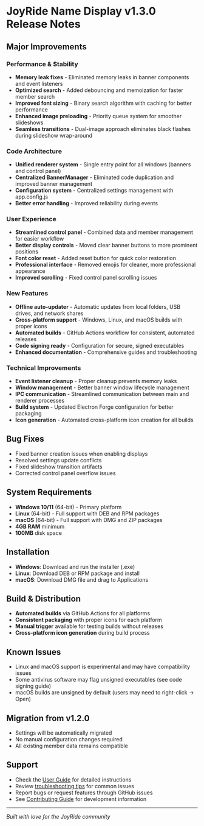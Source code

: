 # JoyRide Name Display v1.3.0 Release Notes

## Major Improvements

### Performance & Stability
- **Memory leak fixes** - Eliminated memory leaks in banner components and event listeners
- **Optimized search** - Added debouncing and memoization for faster member search
- **Improved font sizing** - Binary search algorithm with caching for better performance
- **Enhanced image preloading** - Priority queue system for smoother slideshows
- **Seamless transitions** - Dual-image approach eliminates black flashes during slideshow wrap-around

### Code Architecture
- **Unified renderer system** - Single entry point for all windows (banners and control panel)
- **Centralized BannerManager** - Eliminated code duplication and improved banner management
- **Configuration system** - Centralized settings management with app.config.js
- **Better error handling** - Improved reliability during events

### User Experience
- **Streamlined control panel** - Combined data and member management for easier workflow
- **Better display controls** - Moved clear banner buttons to more prominent positions
- **Font color reset** - Added reset button for quick color restoration
- **Professional interface** - Removed emojis for cleaner, more professional appearance
- **Improved scrolling** - Fixed control panel scrolling issues

### New Features
- **Offline auto-updater** - Automatic updates from local folders, USB drives, and network shares
- **Cross-platform support** - Windows, Linux, and macOS builds with proper icons
- **Automated builds** - GitHub Actions workflow for consistent, automated releases
- **Code signing ready** - Configuration for secure, signed executables
- **Enhanced documentation** - Comprehensive guides and troubleshooting

### Technical Improvements
- **Event listener cleanup** - Proper cleanup prevents memory leaks
- **Window management** - Better banner window lifecycle management
- **IPC communication** - Streamlined communication between main and renderer processes
- **Build system** - Updated Electron Forge configuration for better packaging
- **Icon generation** - Automated cross-platform icon creation for all builds

## Bug Fixes
- Fixed banner creation issues when enabling displays
- Resolved settings update conflicts
- Fixed slideshow transition artifacts
- Corrected control panel overflow issues

## System Requirements
- **Windows 10/11** (64-bit) - Primary platform
- **Linux** (64-bit) - Full support with DEB and RPM packages
- **macOS** (64-bit) - Full support with DMG and ZIP packages
- **4GB RAM** minimum
- **100MB** disk space

## Installation
- **Windows**: Download and run the installer (.exe)
- **Linux**: Download DEB or RPM package and install
- **macOS**: Download DMG file and drag to Applications

## Build & Distribution
- **Automated builds** via GitHub Actions for all platforms
- **Consistent packaging** with proper icons for each platform
- **Manual trigger** available for testing builds without releases
- **Cross-platform icon generation** during build process

## Known Issues
- Linux and macOS support is experimental and may have compatibility issues
- Some antivirus software may flag unsigned executables (see code signing guide)
- macOS builds are unsigned by default (users may need to right-click → Open)

## Migration from v1.2.0
- Settings will be automatically migrated
- No manual configuration changes required
- All existing member data remains compatible

## Support
- Check the [User Guide](docs/USER_GUIDE.md) for detailed instructions
- Review [troubleshooting tips](docs/USER_GUIDE.md#troubleshooting) for common issues
- Report bugs or request features through GitHub issues
- See [Contributing Guide](CONTRIBUTING.md) for development information

---

*Built with love for the JoyRide community* 